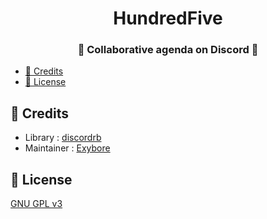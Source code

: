 <div align="center">
    <h1>HundredFive</h1>
    <h3>📆 Collaborative agenda on Discord 🤖</h3>
</div>

- [📜 Credits](#-credits)
- [🔐 License](#-license)

## 📜 Credits

- Library : [discordrb](https://github.com/meew0/discordrb)
- Maintainer : [Exybore](https://github.com/exybore)

## 🔐 License

[GNU GPL v3](./LICENSE)
